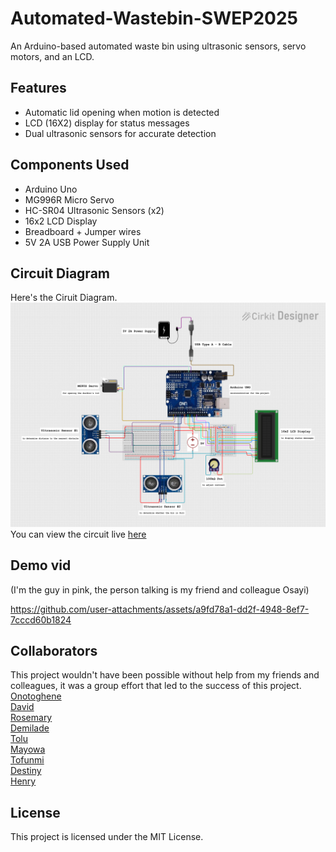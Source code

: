 # Automated-Wastebin-SWEP2025
An Arduino-based automated waste bin using ultrasonic sensors, servo motors, and an LCD.

## Features
- Automatic lid opening when motion is detected
- LCD (16X2) display for status messages
- Dual ultrasonic sensors for accurate detection

## Components Used
- Arduino Uno
- MG996R Micro Servo
- HC-SR04 Ultrasonic Sensors (x2)
- 16x2 LCD Display
- Breadboard + Jumper wires
- 5V 2A USB Power Supply Unit

## Circuit Diagram
Here's the Ciruit Diagram.
![Automated-Wastebin Schematic](schematic_diagram.png)
You can view the circuit live [here](https://app.cirkitdesigner.com/project/e07abbf7-10a8-403c-8b51-ef054732fe02)

## Demo vid
(I'm the guy in pink, the person talking is my friend and colleague Osayi)


https://github.com/user-attachments/assets/a9fd78a1-dd2f-4948-8ef7-7cccd60b1824

## Collaborators 
This project wouldn't have been possible without help from my friends and colleagues, it was a group effort that led to the success of this project.\
[Onotoghene](https://github.com/Kohwarien-Onotoghene)\
[David](https://github.com/Just-Code-X)\
[Rosemary](https://www.linkedin.com/in/rosemary-ogede-0529562a6/)\
[Demilade](https://www.linkedin.com/in/oluwademilade-salako-03693830a/)\
[Tolu](https://www.linkedin.com/in/toluwani-kayode-778a97339/)\
[Mayowa](https://www.linkedin.com/in/mayowa-soladoye-1536682a7/)\
[Tofunmi](https://www.linkedin.com/in/oluwatofunmi-otuneye/)\
[Destiny](https://www.linkedin.com/in/destiny-ekene-416108356/)\
[Henry](https://github.com/Draycole)


## License
This project is licensed under the MIT License.
